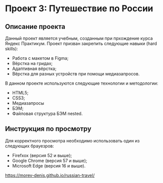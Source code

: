 # Проект 3: Путешествие по России

## Описание проекта

Данный проект является учебным, созданным при прхождение курса Яндекс Практикум.
Проект призван закрепить следующие навыки (hard skills):
  * Работа с макетом в Figma;
  * Вёрстка на гридах;
  * Адаптивная вёрстка;
  * Вёрстка для разных устройств при помощи медиазапросов.


В данном проекте используются следующие технологии и методологии:
  * HTML5;
  * CSS3;
  * Медиазапросы
  * БЭМ;
  * Файловая структура БЭМ nested.

## Инструкция по просмотру

Для корректного просмотра необходимо использовать один из следующих брауезров:
  * Firefxox (версия 52 и выше);
  * Google Chrome (версия 57 и выше);
  * Microsoft Edge (версия 16 и выше).


https://morev-denis.github.io/russian-travel/
